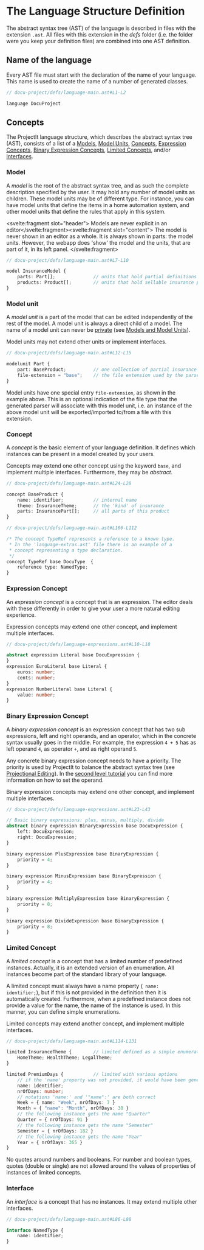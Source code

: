 <script>
    import Note from "../../../lib/notes/Note.svelte";
</script>

# The Language Structure Definition

The abstract syntax tree (AST) of the language is described in files with the extension `.ast`. 
All files with this extension in the *defs* folder (i.e. the folder were you keep your definition files)
are combined into one AST definition.

## Name of the language
Every AST file must start with the declaration of the name of your language. This name is used 
to create the name of a number of generated classes.

```ts
// docu-project/defs/language-main.ast#L1-L2

language DocuProject

```

## Concepts
The ProjectIt language structure, which describes the abstract syntax tree (AST), consists of a
list of a [Models](/030_Developing_a_Language/010_Default_Level/010_Defining_the_Language_Structure#Model), 
[Model Units](/030_Developing_a_Language/010_Default_Level/010_Defining_the_Language_Structure#Model_Unit),
[Concepts](/030_Developing_a_Language/010_Default_Level/010_Defining_the_Language_Structure#Concept),
[Expression Concepts](/030_Developing_a_Language/010_Default_Level/010_Defining_the_Language_Structure#Expression_Concept),
[Binary Expression Concepts](/030_Developing_a_Language/010_Default_Level/010_Defining_the_Language_Structure#Binary_Expression_Concept),
[Limited Concepts](/030_Developing_a_Language/010_Default_Level/010_Defining_the_Language_Structure#Limited_Concept),
and/or [Interfaces](/030_Developing_a_Language/010_Default_Level/010_Defining_the_Language_Structure#Interface).

### <a name="Model"></a> Model
A *model* is the root of the abstract syntax tree, and as such the complete description specified by the user.
It may hold any number of model units as children. These model units may be of different type. For instance, you
can have model units that define the items in a home automation system, and other model units that define the rules
that apply in this system.

<Note><svelte:fragment slot="header"> Models are never explicit in an editor</svelte:fragment><svelte:fragment slot="content">
The model is never shown in an editor as a whole. 
It is always shown in parts: the model units. However, the webapp does 'show' the model and the units, that are
part of it, in its left panel.
</svelte:fragment></Note>

```ts
// docu-project/defs/language-main.ast#L7-L10

model InsuranceModel {
    parts: Part[];              // units that hold partial definitions of insurance products
    products: Product[];        // units that hold sellable insurance products
}
```

### <a name="Model_Unit"></a> Model unit
A *model unit* is a part of the model that can be edited independently of the rest of the model. A model unit is
always a direct child of a model. The name of a model unit can never be [private](/010_Intro/030_Models_and_Model_Units#public)
(see [Models and Model Units](/010_Intro/030_Models_and_Model_Units#public)).

Model units may not extend other units or implement interfaces. 

```ts
// docu-project/defs/language-main.ast#L12-L15

modelunit Part {
    part: BaseProduct;          // one collection of partial insurance products
    file-extension = "base";    // the file extension used by the parser
}
```

Model units have one special entry `file-extension`, as shown in the example above. This is an optional
indication of the file type that the generated parser will associate with this model unit, i.e. an
instance of the above model unit will be exported/imported to/from a file with this extension. 

### <a name="Concept"></a> Concept
A *concept* is the basic element of your language definition. It defines which instances can be present in
a model created by your users. 

Concepts may extend one other concept using the keyword `base`, and implement multiple interfaces. 
Furthermore, they may be *abstract*.

```ts
// docu-project/defs/language-main.ast#L24-L28

concept BaseProduct {
    name: identifier;           // internal name
    theme: InsuranceTheme;      // the 'kind' of insurance
    parts: InsurancePart[];     // all parts of this product
}
```

```ts
// docu-project/defs/language-main.ast#L106-L112

/* The concept TypeRef represents a reference to a known type.
 * In the 'language-extras.ast' file there is an example of a
 * concept representing a type declaration.
 */
concept TypeRef base DocuType  {
    reference type: NamedType;
}
```

### <a name="Expression_Concept"></a> Expression Concept
An *expression concept* is a concept that is an expression. The editor deals with these differently in
order to give your user a more natural editing experience. 

Expression concepts may extend one other concept, and implement multiple interfaces.
```ts
// docu-project/defs/language-expressions.ast#L10-L18

abstract expression Literal base DocuExpression {
}
expression EuroLiteral base Literal {
    euros: number;
    cents: number;
}
expression NumberLiteral base Literal {
    value: number;
}
```

### <a name="Binary_Expression_Concept"></a> Binary Expression Concept
A *binary expression concept* is an expression concept that has two sub expressions, left and right operands, 
and an operator, which in the concrete syntax usually goes in the middle. For example, the expression `4 + 5` 
has as left operand `4`, as operator `+`, and as right operand `5`. 

Any concrete binary expression concept needs to have a priority. The priority is used by ProjectIt to balance the 
abstract syntax tree (see [Projectional Editing](/010_Intro/010_Projectional_Editing#tree-balancing)). In 
the [second level tutorial](/030_Developing_a_Language/020_Definition_Level/010_Editor_Definition/050_Other_Options) you can 
find more information on how to set the operand.

Binary expression concepts may extend one other concept, and implement multiple interfaces.
```ts
// docu-project/defs/language-expressions.ast#L23-L43

// Basic binary expressions: plus, minus, multiply, divide
abstract binary expression BinaryExpression base DocuExpression {
    left: DocuExpression;
    right: DocuExpression;
}

binary expression PlusExpression base BinaryExpression {
    priority = 4;
}

binary expression MinusExpression base BinaryExpression {
    priority = 4;
}

binary expression MultiplyExpression base BinaryExpression {
    priority = 8;
}

binary expression DivideExpression base BinaryExpression {
    priority = 8;
}
```

### <a name="Limited_Concept"></a> Limited Concept
A *limited concept* is a concept that has a limited number of predefined instances. Actually, it is an extended
version of an enumeration. All instances become part of the standard library of your language. 

A limited concept must always have a name property (<code> name: identifier;</code>), but if this is not provided
in the definition then it is automatically created. Furthermore, when a predefined instance does not provide a
value for the name, the name of the instance is used. In this manner, you can define simple enumerations. 

Limited concepts may extend another concept, and implement multiple interfaces.

```ts
// docu-project/defs/language-main.ast#L114-L131

limited InsuranceTheme {        // limited defined as a simple enumeration
    HomeTheme; HealthTheme; LegalTheme;
}

limited PremiumDays {           // limited with various options
    // if the 'name' property was not provided, it would have been generated
    name: identifier;
    nrOfDays: number;
    // notations 'name:' and '"name":' are both correct
    Week = { name: "Week", nrOfDays: 7 }
    Month = { "name": "Month", nrOfDays: 30 }
    // the following instance gets the name "Quarter"
    Quarter = { nrOfDays: 91 }
    // the following instance gets the name "Semester"
    Semester = { nrOfDays: 182 }
    // the following instance gets the name "Year"
    Year = { nrOfDays: 365 }
}
```
<Note>
<svelte:fragment slot="header"> No quotes around numbers and booleans.</svelte:fragment>
<svelte:fragment slot="content">
For number and boolean types, quotes (double or single) are not allowed around the values of properties of
instances of limited concepts.
</svelte:fragment>
</Note>

### <a name="Interface"></a> Interface
An *interface* is a concept that has no instances. It may extend multiple other interfaces.

```ts
// docu-project/defs/language-main.ast#L86-L88

interface NamedType {
    name: identifier;
}
```

